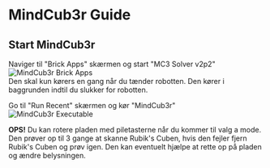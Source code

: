 # MindCub3r Guide

## Start MindCub3r
Naviger til "Brick Apps" skærmen og start "MC3 Solver v2p2"  
![MindCub3r Brick Apps](https://mindcuber.com/mindcub3r/application1.png)  
Den skal kun kørers en gang når du tænder robotten. Den kører i baggrunden indtil du slukker for robotten.

Go til "Run Recent" skærmen og kør "MindCub3r"  
![MindCub3r Executable](https://github.com/user-attachments/assets/e4839c5a-e8d5-438e-8576-ae88b1792d3b)
 
**OPS!** Du kan rotere pladen med piletasterne når du kommer til valg a mode.
Den prøver op til 3 gange at skanne Rubik's Cuben, hvis den fejler fjern Rubik's Cuben og prøv igen. Den kan eventuelt hjælpe at rette op på pladen og ændre belysningen.
